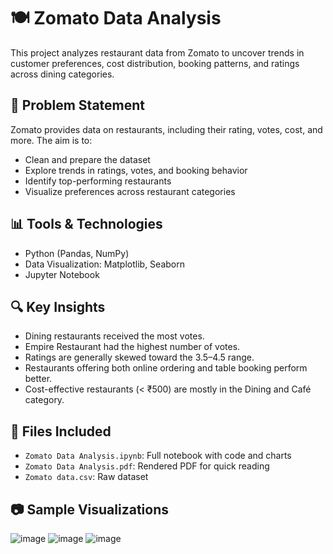 # 🍽️ Zomato Data Analysis

This project analyzes restaurant data from Zomato to uncover trends in customer preferences, cost distribution, booking patterns, and ratings across dining categories.

## 📌 Problem Statement

Zomato provides data on restaurants, including their rating, votes, cost, and more. The aim is to:
- Clean and prepare the dataset
- Explore trends in ratings, votes, and booking behavior
- Identify top-performing restaurants
- Visualize preferences across restaurant categories

## 📊 Tools & Technologies

- Python (Pandas, NumPy)
- Data Visualization: Matplotlib, Seaborn
- Jupyter Notebook

## 🔍 Key Insights

- Dining restaurants received the most votes.
- Empire Restaurant had the highest number of votes.
- Ratings are generally skewed toward the 3.5–4.5 range.
- Restaurants offering both online ordering and table booking perform better.
- Cost-effective restaurants (< ₹500) are mostly in the Dining and Café category.

## 📂 Files Included

- `Zomato Data Analysis.ipynb`: Full notebook with code and charts
- `Zomato Data Analysis.pdf`: Rendered PDF for quick reading
- `Zomato data.csv`: Raw dataset

## 📷 Sample Visualizations



![image](https://github.com/user-attachments/assets/2ab6f03d-b950-4124-b485-b4ec1f111dff)
![image](https://github.com/user-attachments/assets/8d6af95d-0727-4820-b676-45ddae2154c1)
![image](https://github.com/user-attachments/assets/cf547fce-f024-4470-b5ea-9e5ce3687af9)



